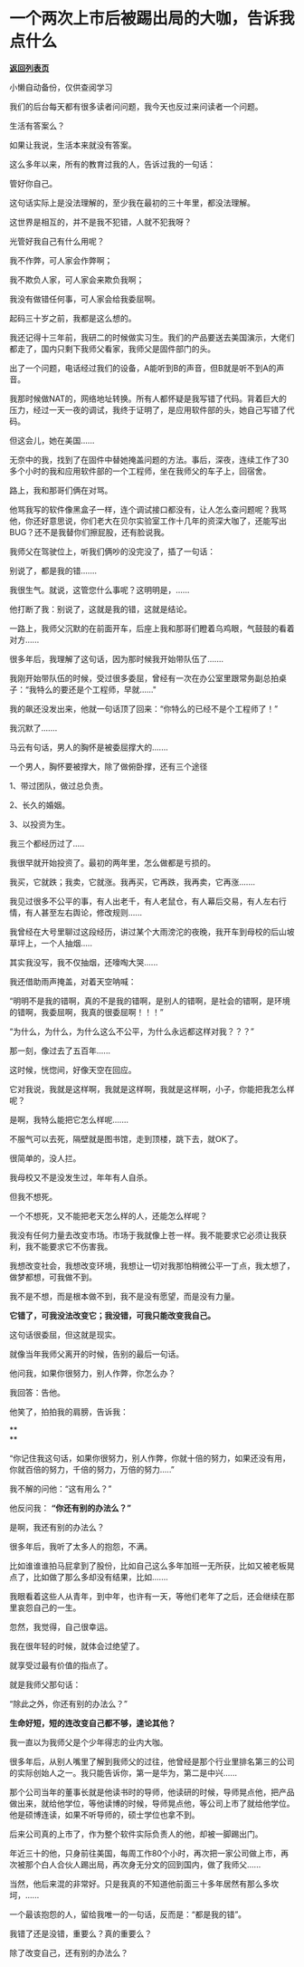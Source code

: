 # 一个两次上市后被踢出局的大咖，告诉我点什么

[**返回列表页**](/gzh/记忆承载3)

小懒自动备份，仅供查阅学习

我们的后台每天都有很多读者问问题，我今天也反过来问读者一个问题。

  

生活有答案么？

  

如果让我说，生活本来就没有答案。

  

这么多年以来，所有的教育过我的人，告诉过我的一句话：

管好你自己。

  

这句话实际上是没法理解的，至少我在最初的三十年里，都没法理解。

  

这世界是相互的，并不是我不犯错，人就不犯我呀？

  

光管好我自己有什么用呢？

  

我不作弊，可人家会作弊啊；  

我不欺负人家，可人家会来欺负我啊；

我没有做错任何事，可人家会给我委屈啊。

  

起码三十岁之前，我都是这么想的。  

  

我还记得十三年前，我研二的时候做实习生。我们的产品要送去美国演示，大佬们都走了，国内只剩下我师父看家，我师父是固件部门的头。

  

出了一个问题，电话经过我们的设备，A能听到B的声音，但B就是听不到A的声音。

  

我那时候做NAT的，网络地址转换。所有人都怀疑是我写错了代码。背着巨大的压力，经过一天一夜的调试，我终于证明了，是应用软件部的头，她自己写错了代码。

  

但这会儿，她在美国......

  

无奈中的我，找到了在固件中替她掩盖问题的方法。事后，深夜，连续工作了30多个小时的我和应用软件部的一个工程师，坐在我师父的车子上，回宿舍。

  

路上，我和那哥们俩在对骂。

  

他骂我写的软件像黑盒子一样，连个调试接口都没有，让人怎么查问题呢？我骂他，你还好意思说，你们老大在贝尔实验室工作十几年的资深大咖了，还能写出BUG？还不是我替你们擦屁股，还有脸说我。

  

我师父在驾驶位上，听我们俩吵的没完没了，插了一句话：

别说了，都是我的错.......

  

我很生气。就说，这管您什么事呢？这明明是，......

  

他打断了我：别说了，这就是我的错，这就是结论。

  

一路上，我师父沉默的在前面开车，后座上我和那哥们瞪着乌鸡眼，气鼓鼓的看着对方......

  

很多年后，我理解了这句话，因为那时候我开始带队伍了.......

  

我刚开始带队伍的时候，受过很多委屈，曾经有一次在办公室里跟常务副总拍桌子：“我特么的要还是个工程师，早就......"

  

我的飙还没发出来，他就一句话顶了回来：“你特么的已经不是个工程师了！”

  

我沉默了.......

  

马云有句话，男人的胸怀是被委屈撑大的.......

  

一个男人，胸怀要被撑大，除了做俯卧撑，还有三个途径

  

1、带过团队，做过总负责。

2、长久的婚姻。

3、以投资为生。

  

我三个都经历过了.....

  

我很早就开始投资了。最初的两年里，怎么做都是亏损的。

  

我买，它就跌；我卖，它就涨。我再买，它再跌，我再卖，它再涨.......

  

我见过很多不公平的事，有人出老千，有人老鼠仓，有人幕后交易，有人左右行情，有人甚至左右舆论，修改规则......

  

我曾经在大号里聊过这段经历，讲过某个大雨滂沱的夜晚，我开车到母校的后山坡草坪上，一个人抽烟.....

  

其实我没写，我不仅抽烟，还嚎啕大哭......

  

我还借助雨声掩盖，对着天空呐喊：

  

“明明不是我的错啊，真的不是我的错啊，是别人的错啊，是社会的错啊，是环境的错啊，我委屈啊，我真的很委屈啊！！！”

  

“为什么，为什么，为什么这么不公平，为什么永远都这样对我？？？”

那一刻，像过去了五百年......

  

这时候，恍惚间，好像天空在回应。

  

它对我说，我就是这样啊，我就是这样啊，我就是这样啊，小子，你能把我怎么样呢？

  

是啊，我特么能把它怎么样呢.......

  

不服气可以去死，隔壁就是图书馆，走到顶楼，跳下去，就OK了。  

  

很简单的，没人拦。

  

我母校又不是没发生过，年年有人自杀。

  

但我不想死。

  

一个不想死，又不能把老天怎么样的人，还能怎么样呢？

  

我没有任何力量去改变市场。市场于我就像上苍一样。我不能要求它必须让我获利，我不能要求它不伤害我。

  

我想改变社会，我想改变环境，我想让一切对我那怕稍微公平一丁点，我太想了，做梦都想，可我做不到。  

  

我不是不想，而是根本做不到，我不是没有愿望，而是没有力量。

  

 **它错了，可我没法改变它；我没错，可我只能改变我自己。**

  

这句话很委屈，但这就是现实。

  

就像当年我师父离开的时候，告别的最后一句话。

  

他问我，如果你很努力，别人作弊，你怎么办？

我回答：告他。

  

他笑了，拍拍我的肩膀，告诉我：

 **  
**

“你记住我这句话，如果你很努力，别人作弊，你就十倍的努力，如果还没有用，你就百倍的努力，千倍的努力，万倍的努力.....”

  

我不解的问他：“这有用么？”

  

他反问我： **“你还有别的办法么？”**

  

是啊，我还有别的办法么？

  

很多年后，我听了太多人的抱怨，不满。

  

比如谁谁谁拍马屁拿到了股份，比如自己这么多年加班一无所获，比如又被老板晃点了，比如做了那么多却没有结果，比如.......

  

我眼看着这些人从青年，到中年，也许有一天，等他们老年了之后，还会继续在那里哀怨自己的一生。

  

忽然，我觉得，自己很幸运。

  

我在很年轻的时候，就体会过绝望了。

  

就享受过最有价值的指点了。

  

就是我师父那句话：

  

“除此之外，你还有别的办法么？”

  

 **生命好短，短的连改变自己都不够，遑论其他？**

  

我一直以为我师父是个少年得志的业内大咖。

  

很多年后，从别人嘴里了解到我师父的过往，他曾经是那个行业里排名第三的公司的实际创始人之一。我只能告诉你，第一是华为，第二是中兴......

  

那个公司当年的董事长就是他读书时的导师，他读研的时候，导师晃点他，把产品做出来，就给他学位，等他读博的时候，导师晃点他，等公司上市了就给他学位。他是硕博连读，如果不听导师的，硕士学位也拿不到。

  

后来公司真的上市了，作为整个软件实际负责人的他，却被一脚踢出门。

  

年近三十的他，只身前往美国，每周工作80个小时，再次把一家公司做上市，再次被那个白人合伙人踢出局，再次身无分文的回到国内，做了我师父......

  

当然，他后来混的非常好。只是我真的不知道他前面三十多年居然有那么多坎坷，......

  

一个最该抱怨的人，留给我唯一的一句话，反而是：“都是我的错”。  

  

我错了还是没错，重要么？真的重要么？

  

除了改变自己，还有别的办法么？

